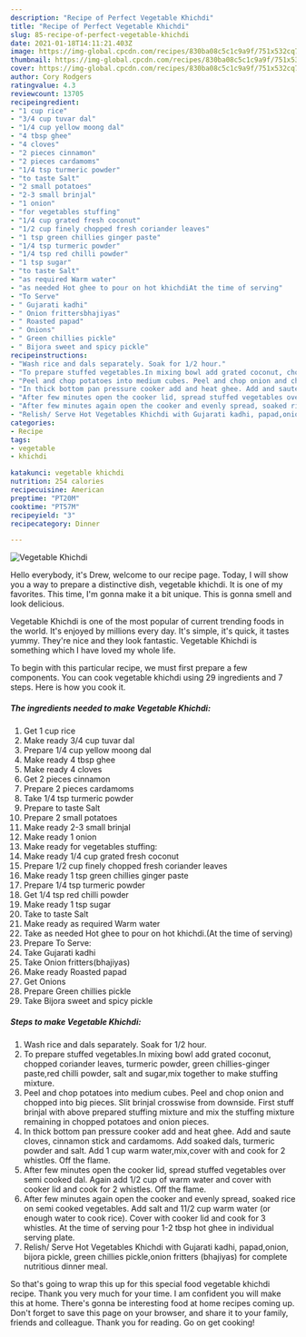 ```yaml
---
description: "Recipe of Perfect Vegetable Khichdi"
title: "Recipe of Perfect Vegetable Khichdi"
slug: 85-recipe-of-perfect-vegetable-khichdi
date: 2021-01-18T14:11:21.403Z
image: https://img-global.cpcdn.com/recipes/830ba08c5c1c9a9f/751x532cq70/vegetable-khichdi-recipe-main-photo.jpg
thumbnail: https://img-global.cpcdn.com/recipes/830ba08c5c1c9a9f/751x532cq70/vegetable-khichdi-recipe-main-photo.jpg
cover: https://img-global.cpcdn.com/recipes/830ba08c5c1c9a9f/751x532cq70/vegetable-khichdi-recipe-main-photo.jpg
author: Cory Rodgers
ratingvalue: 4.3
reviewcount: 13705
recipeingredient:
- "1 cup rice"
- "3/4 cup tuvar dal"
- "1/4 cup yellow moong dal"
- "4 tbsp ghee"
- "4 cloves"
- "2 pieces cinnamon"
- "2 pieces cardamoms"
- "1/4 tsp turmeric powder"
- "to taste Salt"
- "2 small potatoes"
- "2-3 small brinjal"
- "1 onion"
- "for vegetables stuffing"
- "1/4 cup grated fresh coconut"
- "1/2 cup finely chopped fresh coriander leaves"
- "1 tsp green chillies ginger paste"
- "1/4 tsp turmeric powder"
- "1/4 tsp red chilli powder"
- "1 tsp sugar"
- "to taste Salt"
- "as required Warm water"
- "as needed Hot ghee to pour on hot khichdiAt the time of serving"
- "To Serve"
- " Gujarati kadhi"
- " Onion frittersbhajiyas"
- " Roasted papad"
- " Onions"
- " Green chillies pickle"
- " Bijora sweet and spicy pickle"
recipeinstructions:
- "Wash rice and dals separately. Soak for 1/2 hour."
- "To prepare stuffed vegetables.In mixing bowl add grated coconut, chopped coriander leaves, turmeric powder, green chillies-ginger paste,red chilli powder, salt and sugar,mix together to make stuffing mixture."
- "Peel and chop potatoes into medium cubes. Peel and chop onion and chopped into big pieces. Slit brinjal crosswise from downside. First stuff brinjal with above prepared stuffing mixture and mix the stuffing mixture remaining in chopped potatoes and onion pieces."
- "In thick bottom pan pressure cooker add and heat ghee. Add and saute cloves, cinnamon stick and cardamoms. Add soaked dals, turmeric powder and salt. Add 1 cup warm water,mix,cover with and cook for 2 whistles. Off the flame."
- "After few minutes open the cooker lid, spread stuffed vegetables over semi cooked dal. Again add 1/2 cup of warm water and cover with cooker lid and cook for 2 whistles. Off the flame."
- "After few minutes again open the cooker and evenly spread, soaked rice on semi cooked vegetables. Add salt and 11/2 cup warm water (or enough water to cook rice). Cover with cooker lid and cook for 3 whistles. At the time of serving pour 1-2 tbsp hot ghee in individual serving plate."
- "Relish/ Serve Hot Vegetables Khichdi with Gujarati kadhi, papad,onion, bijora pickle, green chillies pickle,onion fritters (bhajiyas) for complete nutritious dinner meal."
categories:
- Recipe
tags:
- vegetable
- khichdi

katakunci: vegetable khichdi 
nutrition: 254 calories
recipecuisine: American
preptime: "PT20M"
cooktime: "PT57M"
recipeyield: "3"
recipecategory: Dinner

---
```



![Vegetable Khichdi](https://img-global.cpcdn.com/recipes/830ba08c5c1c9a9f/751x532cq70/vegetable-khichdi-recipe-main-photo.jpg)

Hello everybody, it's Drew, welcome to our recipe page. Today, I will show you a way to prepare a distinctive dish, vegetable khichdi. It is one of my favorites. This time, I'm gonna make it a bit unique. This is gonna smell and look delicious.



Vegetable Khichdi is one of the most popular of current trending foods in the world. It's enjoyed by millions every day. It's simple, it's quick, it tastes yummy. They're nice and they look fantastic. Vegetable Khichdi is something which I have loved my whole life.


To begin with this particular recipe, we must first prepare a few components. You can cook vegetable khichdi using 29 ingredients and 7 steps. Here is how you cook it.

<!--inarticleads1-->

##### The ingredients needed to make Vegetable Khichdi:

1. Get 1 cup rice
1. Make ready 3/4 cup tuvar dal
1. Prepare 1/4 cup yellow moong dal
1. Make ready 4 tbsp ghee
1. Make ready 4 cloves
1. Get 2 pieces cinnamon
1. Prepare 2 pieces cardamoms
1. Take 1/4 tsp turmeric powder
1. Prepare to taste Salt
1. Prepare 2 small potatoes
1. Make ready 2-3 small brinjal
1. Make ready 1 onion
1. Make ready for vegetables stuffing:
1. Make ready 1/4 cup grated fresh coconut
1. Prepare 1/2 cup finely chopped fresh coriander leaves
1. Make ready 1 tsp green chillies ginger paste
1. Prepare 1/4 tsp turmeric powder
1. Get 1/4 tsp red chilli powder
1. Make ready 1 tsp sugar
1. Take to taste Salt
1. Make ready as required Warm water
1. Take as needed Hot ghee to pour on hot khichdi.(At the time of serving)
1. Prepare To Serve:
1. Take  Gujarati kadhi
1. Take  Onion fritters(bhajiyas)
1. Make ready  Roasted papad
1. Get  Onions
1. Prepare  Green chillies pickle
1. Take  Bijora sweet and spicy pickle




<!--inarticleads2-->

##### Steps to make Vegetable Khichdi:

1. Wash rice and dals separately. Soak for 1/2 hour.
1. To prepare stuffed vegetables.In mixing bowl add grated coconut, chopped coriander leaves, turmeric powder, green chillies-ginger paste,red chilli powder, salt and sugar,mix together to make stuffing mixture.
1. Peel and chop potatoes into medium cubes. Peel and chop onion and chopped into big pieces. Slit brinjal crosswise from downside. First stuff brinjal with above prepared stuffing mixture and mix the stuffing mixture remaining in chopped potatoes and onion pieces.
1. In thick bottom pan pressure cooker add and heat ghee. Add and saute cloves, cinnamon stick and cardamoms. Add soaked dals, turmeric powder and salt. Add 1 cup warm water,mix,cover with and cook for 2 whistles. Off the flame.
1. After few minutes open the cooker lid, spread stuffed vegetables over semi cooked dal. Again add 1/2 cup of warm water and cover with cooker lid and cook for 2 whistles. Off the flame.
1. After few minutes again open the cooker and evenly spread, soaked rice on semi cooked vegetables. Add salt and 11/2 cup warm water (or enough water to cook rice). Cover with cooker lid and cook for 3 whistles. At the time of serving pour 1-2 tbsp hot ghee in individual serving plate.
1. Relish/ Serve Hot Vegetables Khichdi with Gujarati kadhi, papad,onion, bijora pickle, green chillies pickle,onion fritters (bhajiyas) for complete nutritious dinner meal.




So that's going to wrap this up for this special food vegetable khichdi recipe. Thank you very much for your time. I am confident you will make this at home. There's gonna be interesting food at home recipes coming up. Don't forget to save this page on your browser, and share it to your family, friends and colleague. Thank you for reading. Go on get cooking!
